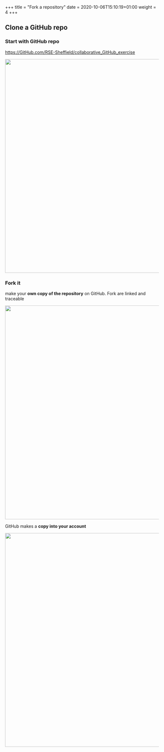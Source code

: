 +++
title = "Fork a repository"
date =  2020-10-06T15:10:19+01:00
weight = 4
+++


## **Clone a GitHub repo**

###  Start with GitHub repo

<https://GitHub.com/RSE-Sheffield/collaborative_GitHub_exercise>

<img src="/images/r-rstudio/repo.png" width="700px" />

### **Fork  it** 

make your **own copy of the repository** on GitHub. Fork are linked and traceable

<img src="/images/r-rstudio/fork-1.png" width="700px" /> 


GitHub makes a **copy into your account**

<img src="/images/r-rstudio/fork-2.png" width="700px" />
 
<br>